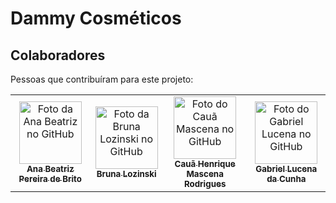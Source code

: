 # Dammy Cosméticos

## Colaboradores

Pessoas que contribuíram para este projeto:

<table align="center">
  <tr>
    <td align="center">
        <a href="https://github.com/anabeatriz02">
            <img src="https://github.com/anabeatriz02.png" width="100px;" alt="Foto da Ana Beatriz no GitHub"/><br>
        <sub>
          <b>Ana Beatriz Pereira de Brito</b>
        </sub>
        </a>
    </td>
    <td align="center">
      <a href="https://github.com/brunalozinski">
        <img src="https://github.com/brunalozinski.png" width="100px;" alt="Foto da Bruna Lozinski no GitHub"/><br>
        <sub>
          <b>Bruna Lozinski</b>
        </sub>
      </a>
    </td>
    <td align="center">
      <a href="https://github.com/cauaMascena">
        <img src="https://github.com/cauaMascena.png" width="100px;" alt="Foto do Cauã Mascena no GitHub"/><br>
        <sub>
          <b>Cauã Henrique Mascena Rodrigues</b>
        </sub>
      </a>
    </td>
    <td align="center">
      <a href="https://github.com/Gabriel-Lucena">
        <img src="https://github.com/Gabriel-Lucena.png" width="100px;" alt="Foto do Gabriel Lucena no GitHub"/><br>
        <sub>
          <b>Gabriel Lucena da Cunha</b>
        </sub>
      </a>
    </td>

  </tr>
</table>
